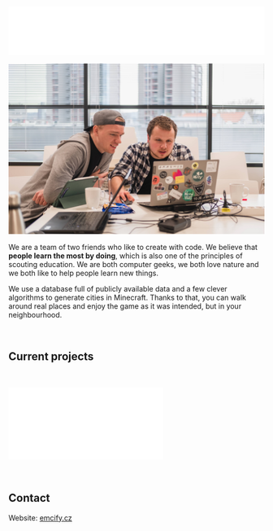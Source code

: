 [![logo](/img/logo.png)](https://emcify.cz/en/)

![banner](/img/banner.jpg)


We are a team of two friends who like to create with code. We believe that **people learn the most by doing**, which is also one of the principles of scouting education. We are both computer geeks, we both love nature and we both like to help people learn new things.

We use a database full of publicly available data and a few clever algorithms to generate cities in Minecraft. Thanks to that, you can walk around real places and enjoy the game as it was intended, but in your neighbourhood.

<br>

## Current projects

<br>

[![Brno](/img/brno.png)](https://github.com/emcify/brno)

<br>

## Contact

Website: [emcify.cz](https://emcify.cz/en/)
